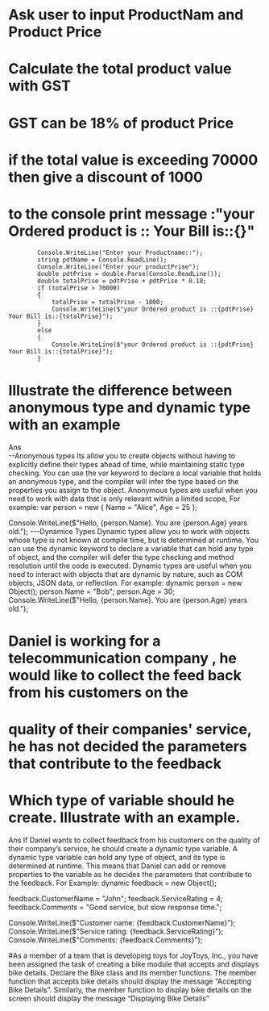 # Ask user to input ProductNam and Product Price
# Calculate the total product value with GST
# GST can be 18% of product Price
# if the total value is exceeding 70000 then give a discount of 1000
# to the console print message :"your Ordered product is :: Your Bill is::{}"


            Console.WriteLine("Enter your Productname::");
            string pdtName = Console.ReadLine();
            Console.WriteLine("Enter your productPrise");
            double pdtPrise = double.Parse(Console.ReadLine());
            double totalPrise = pdtPrise + pdtPrise * 0.18;
            if (totalPrise > 70000)
            {
                totalPrise = totalPrise - 1000;
                Console.WriteLine($"your Ordered product is ::{pdtPrise} Your Bill is::{totalPrise}");
            }
            else
            {
                Console.WriteLine($"your Ordered product is ::{pdtPrise} Your Bill is::{totalPrise}");
            }


#  Illustrate the difference between anonymous type and dynamic type with an example
Ans  
--Anonymous types 
Its allow you to create objects without having to explicitly define their types ahead of time, 
while maintaining static type checking. You can use the var keyword to declare a local variable that holds an anonymous type, 
and the compiler will infer the type based on the properties you assign to the object. 
Anonymous types are useful when you need to work with data that is only relevant within a limited scope, 
For example:
var person = new { Name = "Alice", Age = 25 };

Console.WriteLine($"Hello, {person.Name}. You are {person.Age} years old.");
---Dynamice Types
Dynamic types allow you to work with objects whose type is not known at compile time, but is determined at runtime. 
You can use the dynamic keyword to declare a variable that can hold any type of object, 
and the compiler will defer the type checking and method resolution until the code is executed. 
Dynamic types are useful when you need to interact with objects that are dynamic by nature, such as COM objects, JSON data, or reflection. 
For example:
dynamic person = new Object();
person.Name = "Bob";
person.Age = 30;
Console.WriteLine($"Hello, {person.Name}. You are {person.Age} years old.");

# Daniel is working for a telecommunication company , he would like to collect the feed back from his customers on the 
# quality of their companies' service, he has not decided the parameters that contribute to the feedback 
# Which type of variable should he create. Illustrate with an example.

 Ans 
 If Daniel wants to collect feedback from his customers on the quality of their company’s service, he should create a dynamic type variable. 
 A dynamic type variable can hold any type of object, and its type is determined at runtime. 
 This means that Daniel can add or remove properties to the variable as he decides the parameters that contribute to the feedback.
 For Example:
dynamic feedback = new Object();


feedback.CustomerName = "John";
feedback.ServiceRating = 4;
feedback.Comments = "Good service, but slow response time.";

Console.WriteLine($"Customer name: {feedback.CustomerName}");
Console.WriteLine($"Service rating: {feedback.ServiceRating}");
Console.WriteLine($"Comments: {feedback.Comments}");

#As a member of a team that is developing toys for JoyToys, Inc., 
you have been assigned the task of creating a bike module that accepts and displays bike details. 
Declare the Bike class and its member functions. The member function that accepts bike details should display
the message “Accepting Bike Details”. Similarly, the member function to display bike details on the screen 
should display the message “Displaying Bike Details”


